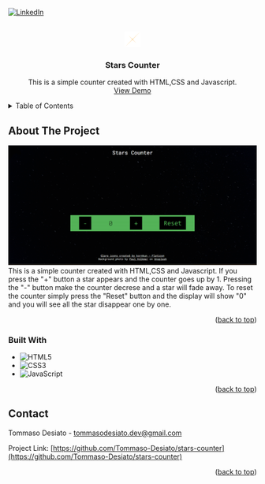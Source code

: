
<a name="readme-top"></a>

[![LinkedIn][linkedin-shield]][linkedin-url]



<!-- PROJECT LOGO -->
<br />
<div align="center">
  <a href="https://github.com/Tommaso-Desiato/stars-counter">
    <img src="assets/img/sparkling.png" alt="Logo" width="32" height="32">
  </a>

<h3 align="center">Stars Counter</h3>

  <p align="center">
    This is a simple counter created with HTML,CSS and Javascript.
    <br />
    <a href="https://tommaso-desiato.github.io/Stars-Counter/">View Demo</a>
    
  </p>
</div>



<!-- TABLE OF CONTENTS -->
<details>
  <summary>Table of Contents</summary>
  <ol>
    <li>
      <a href="#about-the-project">About The Project</a>
      <ul>
        <li><a href="#built-with">Built With</a></li>
      </ul>
    </li>
  <li><a href="#contact">Contact</a></li>
  </ol>
</details>



<!-- ABOUT THE PROJECT -->
## About The Project

[![Product Name Screen Shot][product-screenshot]](https://tommaso-desiato.github.io/Stars-Counter/)
This is a simple counter created with HTML,CSS and Javascript. If you press the "+" button a star appears and the counter goes up by 1. Pressing the "-" button make the counter decrese and a star will fade away. To reset the counter simply press the "Reset" button and the display will show "0" and you will see all the star disappear one by one.


<p align="right">(<a href="#readme-top">back to top</a>)</p>



### Built With
* ![HTML5](https://img.shields.io/badge/html5-%23E34F26.svg?style=for-the-badge&logo=html5&logoColor=white)
* ![CSS3](https://img.shields.io/badge/css3-%231572B6.svg?style=for-the-badge&logo=css3&logoColor=white)
* ![JavaScript](https://img.shields.io/badge/javascript-%23323330.svg?style=for-the-badge&logo=javascript&logoColor=%23F7DF1E)


<p align="right">(<a href="#readme-top">back to top</a>)</p>

<!-- CONTACT -->
## Contact

Tommaso Desiato - tommasodesiato.dev@gmail.com

Project Link: [https://github.com/Tommaso-Desiato/stars-counter](https://github.com/Tommaso-Desiato/stars-counter)

<p align="right">(<a href="#readme-top">back to top</a>)</p>




<!-- MARKDOWN LINKS & IMAGES -->
<!-- https://www.markdownguide.org/basic-syntax/#reference-style-links -->


[linkedin-shield]: https://img.shields.io/badge/-LinkedIn-black.svg?style=for-the-badge&logo=linkedin&colorB=555
[linkedin-url]: https://www.linkedin.com/in/tommaso-desiato/
[product-screenshot]: assets/img/project-screenshot.png

